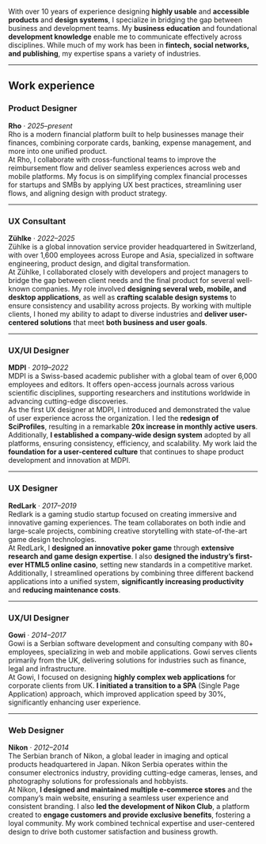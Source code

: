 With over 10 years of experience designing **highly usable** and **accessible products** and **design systems**, I specialize in bridging the gap between business and development teams. My **business education** and foundational **development knowledge** enable me to communicate effectively across disciplines. While much of my work has been in **fintech, social networks, and publishing**, my expertise spans a variety of industries.

---

## Work experience

### Product Designer
**Rho** · *2025–present*  
Rho is a modern financial platform built to help businesses manage their finances, combining corporate cards, banking, expense management, and more into one unified product.  
At Rho, I collaborate with cross-functional teams to improve the reimbursement flow and deliver seamless experiences across web and mobile platforms. My focus is on simplifying complex financial processes for startups and SMBs by applying UX best practices, streamlining user flows, and aligning design with product strategy.

---

### UX Consultant  
**Zühlke** · *2022–2025*  
Zühlke is a global innovation service provider headquartered in Switzerland, with over 1,600 employees across Europe and Asia, specialized in software engineering, product design, and digital transformation.  
At Zühlke, I collaborated closely with developers and project managers to bridge the gap between client needs and the final product for several well-known companies. My role involved **designing several web, mobile, and desktop applications**, as well as **crafting scalable design systems** to ensure consistency and usability across projects. By working with multiple clients, I honed my ability to adapt to diverse industries and **deliver user-centered solutions** that meet **both business and user goals**.

---

### UX/UI Designer  
**MDPI** · *2019–2022*  
MDPI is a Swiss-based academic publisher with a global team of over 6,000 employees and editors. It offers open-access journals across various scientific disciplines, supporting researchers and institutions worldwide in advancing cutting-edge discoveries.  
As the first UX designer at MDPI, I introduced and demonstrated the value of user experience across the organization. I led the **redesign of SciProfiles**, resulting in a remarkable **20x increase in monthly active users**. Additionally, **I established a company-wide design system** adopted by all platforms, ensuring consistency, efficiency, and scalability. My work laid the **foundation for a user-centered culture** that continues to shape product development and innovation at MDPI.

---

### UX Designer  
**RedLark** · *2017–2019*  
Redlark is a gaming studio startup focused on creating immersive and innovative gaming experiences. The team collaborates on both indie and large-scale projects, combining creative storytelling with state-of-the-art game design technologies.  
At RedLark, I **designed an innovative poker game** through **extensive research and game design expertise**. I also **designed the industry’s first-ever HTML5 online casino**, setting new standards in a competitive market. Additionally, I streamlined operations by combining three different backend applications into a unified system, **significantly increasing productivity** and **reducing maintenance costs**.

---

### UX/UI Designer  
**Gowi** · *2014–2017*  
Gowi is a Serbian software development and consulting company with 80+ employees, specializing in web and mobile applications. Gowi serves clients primarily from the UK, delivering solutions for industries such as finance, legal and infrastructure.  
At Gowi, I focused on designing **highly complex web applications** for corporate clients from UK. **I initiated a transition to a SPA** (Single Page Application) approach, which improved application speed by 30%, significantly enhancing user experience.

---

### Web Designer  
**Nikon** · *2012–2014*  
The Serbian branch of Nikon, a global leader in imaging and optical products headquartered in Japan. Nikon Serbia operates within the consumer electronics industry, providing cutting-edge cameras, lenses, and photography solutions for professionals and hobbyists.  
At Nikon, **I designed and maintained multiple e-commerce stores** and the company’s main website, ensuring a seamless user experience and consistent branding. I also **led the development of Nikon Club**, a platform created to **engage customers and provide exclusive benefits**, fostering a loyal community. My work combined technical expertise and user-centered design to drive both customer satisfaction and business growth.
